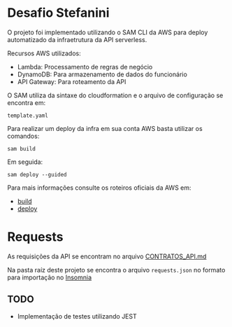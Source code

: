 # Desafio Stefanini

O projeto foi implementado utilizando o SAM CLI da AWS para deploy automatizado da infraetrutura da API serverless.

Recursos AWS utilizados:
- Lambda: Processamento de regras de negócio
- DynamoDB: Para armazenamento de dados do funcionário
- API Gateway: Para roteamento da API


O SAM utiliza da sintaxe do cloudformation e o arquivo de configuração se encontra em:

``
template.yaml
``

Para realizar um deploy da infra em sua conta AWS basta utilizar os comandos:

```
sam build
```
Em seguida:
```
sam deploy --guided
```

Para mais informações consulte os roteiros oficiais da AWS em:
* [build](https://cicd.serverlessworkshops.io/javascript/manualdeploy/build.html)
* [deploy](https://cicd.serverlessworkshops.io/javascript/manualdeploy/deploy.html)

# Requests
As requisições da API se encontram no arquivo [CONTRATOS_API.md](./CONTRATOS_API.md)

Na pasta raíz deste projeto se encontra o arquivo ``requests.json`` no formato para importação no [Insomnia](https://insomnia.rest/download)

## TODO
- Implementação de testes utilizando JEST